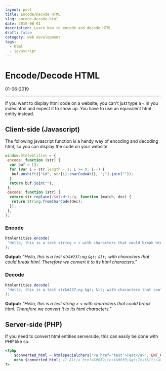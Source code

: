 ```yaml
---
layout: post
title: Encode/Decode HTML
slug: encode-decode-html
date: 2019-06-01
description: Learn how to encode and decode HTML
draft: false
category: web development
tags:
  - html
  - javascript
---
```


# Encode/Decode HTML

<p class='timestamp'><time datetime='01-06-2019'>01-06-2019</time></p>
<hr>

If you want to display html code on a website, you can't just type a `<` in you index.html and expect it to show up. You have to use an equivalent html entity instead.

## Client-side (Javascript)

The following javascript function is a handy way of encoding and decoding html, so you can display the code on your website.

```javascript
window.htmlentities = {
 encode: function (str) {
  var buf = [];
  for (var i = str.length - 1; i >= 0; i--) {
   buf.unshift(["&#", str[i].charCodeAt(), ";"].join(""));
  }
  return buf.join("");
 },
 decode: function (str) {
  return str.replace(/&#(\d+);/g, function (match, dec) {
   return String.fromCharCode(dec);
  });
 },
};
```

### Encode

```javascript
htmlentities.encode(
 "Hello, this is a test stríng > < with characters that could break html. Therefore we convert it to its html characters."
);
```

**Output:**
_"Hello, this is a test str`&#237;`ng `&gt;` `&lt;` with characters that could break html. Therefore we convert it to its html characters."_

### Decode

```javascript
htmlentities.decode(
 "Hello, this is a test str&#237;ng &gt; &lt; with characters that could break html. Therefore we convert it to its html characters."
);
```

**Output:**
_"Hello, this is a test stríng > < with characters that could break html. Therefore we convert it to its html characters."_

## Server-side (PHP)

If you need to convert html entities serverside, this can easily be done with PHP like so:

```PHP
<?php
    $converted_html = htmlspecialchars("<a href='test'>Test</a>", ENT_QUOTES);
    echo $converted_html; // &lt;a href=&#039;test&#039;&gt;Test&lt;/a&gt;
?>
```
